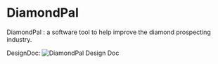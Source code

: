 # DiamondPal
DiamondPal : a software tool to help improve the diamond prospecting industry.

DesignDoc:
![DiamondPal Design Doc](https://user-images.githubusercontent.com/17414730/57298115-02eb9900-70ef-11e9-971b-94b24e529343.png)

